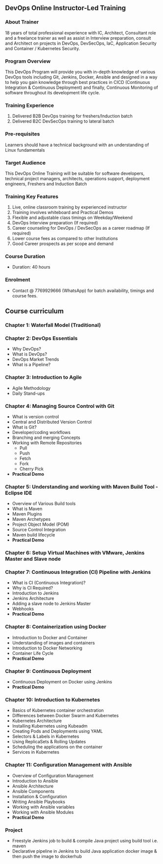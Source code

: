 ## DevOps Online Instructor-Led Training

### About Trainer
18 years of total professional experience with IC, Architect, Consultant role and a freelance trainer as well as assist in Interview preparation, consult and Architect on projects in DevOps, DevSecOps, IaC,  Application Security and Container / Kubernetes Security.

### Program Overview
This DevOps Program will provide you with in-depth knowledge of various DevOps tools including Git, Jenkins, Docker, Ansible and designed in a way to help you gain knowledge through best practices in CICD (Continuous Integration & Continuous Deployment) and finally, Continuous Monitoring of software throughout its development life cycle.

### Training Experience
1. Delivered B2B DevOps training for freshers/Induction batch
2. Delivered B2C DevSecOps training to lateral batch

### Pre-requisites
Learners should have a technical background with an understanding of Linux fundamentals

### Target Audience
This DevOps Online Training will be suitable for software developers, technical project managers, architects, operations support, deployment engineers, Freshers and Induction Batch

### Training Key Features
1. Live, online classroom training by experienced instructor
2. Training involves whiteboard and Practical Demos
3. Flexible and adjustable class timings on Weekday/Weekend
7. DevOps Interview preparation (If required)
8. Career counseling for DevOps / DevSecOps as a career roadmap (If required)
9. Lower course fees as compared to other Institutions
10. Good Career prospects as per scope and demand

### Course Duration
- Duration: 40 hours

### Enrolment
- Contact @ 7769929666 (WhatsApp) for batch availability, timings and course fees.


## Course curriculum

### Chapter 1: Waterfall Model (Traditional)

### Chapter 2: DevOps Essentials
- Why DevOps?
- What is DevOps?
- DevOps Market Trends
- What is a Pipeline?

### Chapter 3: Introduction to Agile
- Agile Methodology
- Daily Stand-ups

### Chapter 4: Managing Source Control with Git
- What is version control
- Central and Distributed Version Control
- What is Git?
- Developer/coding workflows
- Branching and merging Concepts
- Working with Remote Repositories
  - Pull
  - Push
  - Fetch
  - Fork
  - Cherry Pick
- **Practical Demo**

### Chapter 5: Understanding and working with Maven Build Tool - Eclipse IDE
- Overview of Various Build tools
- What is Maven
- Maven Plugins
- Maven Archetypes
- Project Object Model (POM)
- Source Control Integration
- Maven build lifecycle
- **Practical Demo**

### Chapter 6: Setup Virtual Machines with VMware, Jenkins Master and Slave node

### Chapter 7: Continuous Integration (CI) Pipeline with Jenkins
- What is CI (Continuous Integration)?
- Why is CI Required?
- Introduction to Jenkins
- Jenkins Architecture
- Adding a slave node to Jenkins Master
- Webhooks
- **Practical Demo**

### Chapter 8: Containerization using Docker
- Introduction to Docker and Container
- Understanding of images and containers
- Introduction to Docker Networking
- Container Life Cycle
- **Practical Demo**

### Chapter 9: Continuous Deployment
- Continuous Deployment on Docker using Jenkins
- **Practical Demo**

### Chapter 10: Introduction to Kubernetes
- Basics of Kubernetes container orchestration
- Differences between Docker Swarm and Kubernetes
- Kubernetes Architecture
- Installing Kubernetes using Kubeadm
- Creating Pods and Deployments using YAML
- Selectors & Labels in Kubernetes
- Using ReplicaSets & Rolling Updates
- Scheduling the applications on the container
- Services in Kubernetes

### Chapter 11: Configuration Management with Ansible
- Overview of Configuration Management
- Introduction to Ansible
- Ansible Architecture
- Ansible Components
- Installation & Configuration
- Writing Ansible Playbooks
- Working with Ansible variables
- Working with Ansible Modules
- **Practical Demo**

### Project
- Freestyle Jenkins job to build & compile Java project using build tool i.e. maven
- Declarative pipeline in Jenkins to build Java application docker image & then push the image to dockerhub
